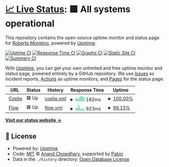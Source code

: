 # [📈 Live Status](https://flourigh.github.io/upptime): <!--live status--> **🟩 All systems operational**

This repository contains the open-source uptime monitor and status page for [Roberto Monteiro](https://linkedin.com/in/flourigh), powered by [Upptime](https://github.com/upptime/upptime).

[![Uptime CI](https://github.com/flourigh/upptime/workflows/Uptime%20CI/badge.svg)](https://github.com/flourigh/upptime/actions?query=workflow%3A%22Uptime+CI%22)
[![Response Time CI](https://github.com/flourigh/upptime/workflows/Response%20Time%20CI/badge.svg)](https://github.com/flourigh/upptime/actions?query=workflow%3A%22Response+Time+CI%22)
[![Graphs CI](https://github.com/flourigh/upptime/workflows/Graphs%20CI/badge.svg)](https://github.com/flourigh/upptime/actions?query=workflow%3A%22Graphs+CI%22)
[![Static Site CI](https://github.com/flourigh/upptime/workflows/Static%20Site%20CI/badge.svg)](https://github.com/flourigh/upptime/actions?query=workflow%3A%22Static+Site+CI%22)
[![Summary CI](https://github.com/flourigh/upptime/workflows/Summary%20CI/badge.svg)](https://github.com/flourigh/upptime/actions?query=workflow%3A%22Summary+CI%22)

With [Upptime](https://upptime.js.org), you can get your own unlimited and free uptime monitor and status page, powered entirely by a GitHub repository. We use [Issues](https://github.com/flourigh/upptime/issues) as incident reports, [Actions](https://github.com/flourigh/upptime/actions) as uptime monitors, and [Pages](https://flourigh.github.io/upptime) for the status page.

<!--start: status pages-->
<!-- This summary is generated by Upptime (https://github.com/upptime/upptime) -->
<!-- Do not edit this manually, your changes will be overwritten -->
<!-- prettier-ignore -->
| URL | Status | History | Response Time | Uptime |
| --- | ------ | ------- | ------------- | ------ |
| <img alt="" src="https://icons.duckduckgo.com/ip3/www.coplie.com.ico" height="13"> [Coplie](https://www.coplie.com) | 🟩 Up | [coplie.yml](https://github.com/flourigh/upptime/commits/HEAD/history/coplie.yml) | <details><summary><img alt="Response time graph" src="./graphs/coplie/response-time-week.png" height="20"> 182ms</summary><br><a href="https://flourigh.github.io/upptime/history/coplie"><img alt="Response time 175" src="https://img.shields.io/endpoint?url=https%3A%2F%2Fraw.githubusercontent.com%2Fflourigh%2Fupptime%2FHEAD%2Fapi%2Fcoplie%2Fresponse-time.json"></a><br><a href="https://flourigh.github.io/upptime/history/coplie"><img alt="24-hour response time 275" src="https://img.shields.io/endpoint?url=https%3A%2F%2Fraw.githubusercontent.com%2Fflourigh%2Fupptime%2FHEAD%2Fapi%2Fcoplie%2Fresponse-time-day.json"></a><br><a href="https://flourigh.github.io/upptime/history/coplie"><img alt="7-day response time 182" src="https://img.shields.io/endpoint?url=https%3A%2F%2Fraw.githubusercontent.com%2Fflourigh%2Fupptime%2FHEAD%2Fapi%2Fcoplie%2Fresponse-time-week.json"></a><br><a href="https://flourigh.github.io/upptime/history/coplie"><img alt="30-day response time 164" src="https://img.shields.io/endpoint?url=https%3A%2F%2Fraw.githubusercontent.com%2Fflourigh%2Fupptime%2FHEAD%2Fapi%2Fcoplie%2Fresponse-time-month.json"></a><br><a href="https://flourigh.github.io/upptime/history/coplie"><img alt="1-year response time 175" src="https://img.shields.io/endpoint?url=https%3A%2F%2Fraw.githubusercontent.com%2Fflourigh%2Fupptime%2FHEAD%2Fapi%2Fcoplie%2Fresponse-time-year.json"></a></details> | <details><summary><a href="https://flourigh.github.io/upptime/history/coplie">100.00%</a></summary><a href="https://flourigh.github.io/upptime/history/coplie"><img alt="All-time uptime 100.00%" src="https://img.shields.io/endpoint?url=https%3A%2F%2Fraw.githubusercontent.com%2Fflourigh%2Fupptime%2FHEAD%2Fapi%2Fcoplie%2Fuptime.json"></a><br><a href="https://flourigh.github.io/upptime/history/coplie"><img alt="24-hour uptime 100.00%" src="https://img.shields.io/endpoint?url=https%3A%2F%2Fraw.githubusercontent.com%2Fflourigh%2Fupptime%2FHEAD%2Fapi%2Fcoplie%2Fuptime-day.json"></a><br><a href="https://flourigh.github.io/upptime/history/coplie"><img alt="7-day uptime 100.00%" src="https://img.shields.io/endpoint?url=https%3A%2F%2Fraw.githubusercontent.com%2Fflourigh%2Fupptime%2FHEAD%2Fapi%2Fcoplie%2Fuptime-week.json"></a><br><a href="https://flourigh.github.io/upptime/history/coplie"><img alt="30-day uptime 100.00%" src="https://img.shields.io/endpoint?url=https%3A%2F%2Fraw.githubusercontent.com%2Fflourigh%2Fupptime%2FHEAD%2Fapi%2Fcoplie%2Fuptime-month.json"></a><br><a href="https://flourigh.github.io/upptime/history/coplie"><img alt="1-year uptime 100.00%" src="https://img.shields.io/endpoint?url=https%3A%2F%2Fraw.githubusercontent.com%2Fflourigh%2Fupptime%2FHEAD%2Fapi%2Fcoplie%2Fuptime-year.json"></a></details>
| <img alt="" src="https://n8n-xj4o.onrender.com/favicon.ico" height="13"> [Flow](https://n8n-xj4o.onrender.com/webhook/88e250e4-373d-44c5-98b3-c62e0713439a) | 🟩 Up | [flow.yml](https://github.com/flourigh/upptime/commits/HEAD/history/flow.yml) | <details><summary><img alt="Response time graph" src="./graphs/flow/response-time-week.png" height="20"> 923ms</summary><br><a href="https://flourigh.github.io/upptime/history/flow"><img alt="Response time 923" src="https://img.shields.io/endpoint?url=https%3A%2F%2Fraw.githubusercontent.com%2Fflourigh%2Fupptime%2FHEAD%2Fapi%2Fflow%2Fresponse-time.json"></a><br><a href="https://flourigh.github.io/upptime/history/flow"><img alt="24-hour response time 673" src="https://img.shields.io/endpoint?url=https%3A%2F%2Fraw.githubusercontent.com%2Fflourigh%2Fupptime%2FHEAD%2Fapi%2Fflow%2Fresponse-time-day.json"></a><br><a href="https://flourigh.github.io/upptime/history/flow"><img alt="7-day response time 923" src="https://img.shields.io/endpoint?url=https%3A%2F%2Fraw.githubusercontent.com%2Fflourigh%2Fupptime%2FHEAD%2Fapi%2Fflow%2Fresponse-time-week.json"></a><br><a href="https://flourigh.github.io/upptime/history/flow"><img alt="30-day response time 923" src="https://img.shields.io/endpoint?url=https%3A%2F%2Fraw.githubusercontent.com%2Fflourigh%2Fupptime%2FHEAD%2Fapi%2Fflow%2Fresponse-time-month.json"></a><br><a href="https://flourigh.github.io/upptime/history/flow"><img alt="1-year response time 923" src="https://img.shields.io/endpoint?url=https%3A%2F%2Fraw.githubusercontent.com%2Fflourigh%2Fupptime%2FHEAD%2Fapi%2Fflow%2Fresponse-time-year.json"></a></details> | <details><summary><a href="https://flourigh.github.io/upptime/history/flow">99.15%</a></summary><a href="https://flourigh.github.io/upptime/history/flow"><img alt="All-time uptime 99.15%" src="https://img.shields.io/endpoint?url=https%3A%2F%2Fraw.githubusercontent.com%2Fflourigh%2Fupptime%2FHEAD%2Fapi%2Fflow%2Fuptime.json"></a><br><a href="https://flourigh.github.io/upptime/history/flow"><img alt="24-hour uptime 98.57%" src="https://img.shields.io/endpoint?url=https%3A%2F%2Fraw.githubusercontent.com%2Fflourigh%2Fupptime%2FHEAD%2Fapi%2Fflow%2Fuptime-day.json"></a><br><a href="https://flourigh.github.io/upptime/history/flow"><img alt="7-day uptime 99.15%" src="https://img.shields.io/endpoint?url=https%3A%2F%2Fraw.githubusercontent.com%2Fflourigh%2Fupptime%2FHEAD%2Fapi%2Fflow%2Fuptime-week.json"></a><br><a href="https://flourigh.github.io/upptime/history/flow"><img alt="30-day uptime 99.15%" src="https://img.shields.io/endpoint?url=https%3A%2F%2Fraw.githubusercontent.com%2Fflourigh%2Fupptime%2FHEAD%2Fapi%2Fflow%2Fuptime-month.json"></a><br><a href="https://flourigh.github.io/upptime/history/flow"><img alt="1-year uptime 99.15%" src="https://img.shields.io/endpoint?url=https%3A%2F%2Fraw.githubusercontent.com%2Fflourigh%2Fupptime%2FHEAD%2Fapi%2Fflow%2Fuptime-year.json"></a></details>

<!--end: status pages-->

[**Visit our status website →**](https://flourigh.github.io/upptime)

## 📄 License

- Powered by: [Upptime](https://github.com/upptime/upptime)
- Code: [MIT](./LICENSE) © [Anand Chowdhary](https://anandchowdhary.com), supported by [Pabio](https://pabio.com)
- Data in the `./history` directory: [Open Database License](https://opendatacommons.org/licenses/odbl/1-0/)
